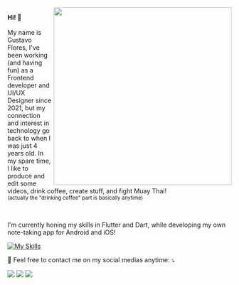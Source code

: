 <img src="https://raw.githubusercontent.com/MicaelliMedeiros/micaellimedeiros/master/image/computer-illustration.png" min-width="400px" max-width="400px" width="400px" align="right">

<p align="left"> 
<strong>Hi! 👋</strong><br><br>My name is Gustavo Flores, I've been working (and having fun) as a Frontend developer and UI/UX Designer since 2021, but my connection and interest in technology go back to when I was just 4 years old. In my spare time, I like to produce and edit some videos, drink coffee, create stuff, and fight Muay Thai!<br><sub> (actually the "drinking coffee" part is basically anytime) <sub></p>




<br>
<p align="left"> 
I'm currently honing my skills in Flutter and Dart, while developing my own note-taking app for Android and iOS!</p>


[![My Skills](https://skillicons.dev/icons?i=flutter,dart,js,html,css)](https://skillicons.dev)

<p align="left">
  💌 Feel free to contact me on my social medias anytime: ⤵️
</p>

<p align="left">
  <a href="mailto:dev.gustavo.flores@gmail.com" alt="Gmail">
  <img src="https://img.shields.io/badge/-Gmail-FF0000?style=flat-square&labelColor=FF0000&logo=gmail&logoColor=white&link=dev.gustavo.flores@gmail.com" /></a>

  <a href="https://www.linkedin.com/in/gustavo-fagundes-flores/" alt="LinkedIn">
  <img src="https://img.shields.io/badge/-Linkedin-0e76a8?style=flat-square&logo=Linkedin&logoColor=white&link=https://www.linkedin.com/in/gustavo-fagundes-flores/" /></a>

  <a href="https://www.instagram.com/gustevito/" alt="Instagram">
  <img src="https://img.shields.io/badge/-Instagram-DF0174?style=flat-square&labelColor=DF0174&logo=instagram&logoColor=white&link=instagram.com/gustevito"/></a>
</p>

